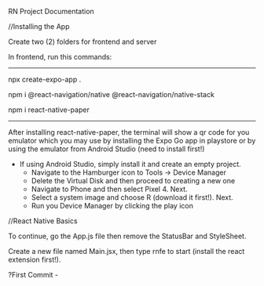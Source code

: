 RN Project Documentation

//Installing the App

Create two (2) folders for frontend and server

In frontend, run this commands:

_________________________________________________________________
npx create-expo-app .

npm i @react-navigation/native @react-navigation/native-stack

npm i react-native-paper
_________________________________________________________________

After installing react-native-paper, the terminal will show a qr code for you emulator which you may use by installing the Expo Go app in playstore or by using the emulator from Android Studio (need to install first!)

  - If using Android Studio, simply install it and create an empty project.
    - Navigate to the Hamburger icon to Tools -> Device Manager
    - Delete the Virtual Disk and then proceed to creating a new one
    - Navigate to Phone and then select Pixel 4. Next.
    - Select a system image and choose R (download it first!). Next.
    - Run you Device Manager by clicking the play icon

//React Native Basics

To continue, go the App.js file then remove the StatusBar and StyleSheet.

Create a new file named Main.jsx, then type rnfe to start (install the react extension first!).

?First Commit - 



